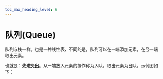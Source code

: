 ```yaml
---
toc_max_heading_level: 6
---
```


# 队列(Queue)

队列与栈一样，也是一种线性表，不同的是，队列可以在一端添加元素，在另一端取出元素。

也就是：**先进先出**。从一端放入元素的操作称为入队，取出元素为出队，示例图如下：

